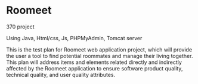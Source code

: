 # Roomeet
370 project

Using Java, Html/css, Js, PHPMyAdmin, Tomcat server

This is the test plan for Roomeet web application project, which will provide the user a tool to find potential roommates and manage their living together. This plan will address items and elements related directly and indirectly affected by the Roomeet application to ensure software product quality, technical quality, and user quality attributes. 
